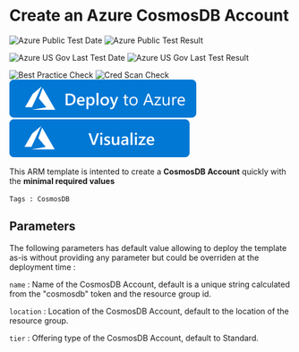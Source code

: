 # Create an Azure CosmosDB Account

![Azure Public Test Date](https://azurequickstartsservice.blob.core.windows.net/badges/101-cosmosdb-create-account/PublicLastTestDate.svg)
![Azure Public Test Result](https://azurequickstartsservice.blob.core.windows.net/badges/101-cosmosdb-create-account/PublicDeployment.svg)

![Azure US Gov Last Test Date](https://azurequickstartsservice.blob.core.windows.net/badges/101-cosmosdb-create-account/FairfaxLastTestDate.svg)
![Azure US Gov Last Test Result](https://azurequickstartsservice.blob.core.windows.net/badges/101-cosmosdb-create-account/FairfaxDeployment.svg)

![Best Practice Check](https://azurequickstartsservice.blob.core.windows.net/badges/101-cosmosdb-create-account/BestPracticeResult.svg)
![Cred Scan Check](https://azurequickstartsservice.blob.core.windows.net/badges/101-cosmosdb-create-account/CredScanResult.svg)
[![Deploy To Azure](https://raw.githubusercontent.com/Azure/azure-quickstart-templates/master/1-CONTRIBUTION-GUIDE/images/deploytoazure.svg?sanitize=true)](https://portal.azure.com/#create/Microsoft.Template/uri/https%3A%2F%2Fraw.githubusercontent.com%2FAzure%2Fazure-quickstart-templates%2Fmaster%2F101-cosmosdb-create-account%2Fazuredeploy.json)  [![Visualize](https://raw.githubusercontent.com/Azure/azure-quickstart-templates/master/1-CONTRIBUTION-GUIDE/images/visualizebutton.svg?sanitize=true)](http://armviz.io/#/?load=https%3A%2F%2Fraw.githubusercontent.com%2FAzure%2Fazure-quickstart-templates%2Fmaster%2F101-cosmosdb-create-account%2Fazuredeploy.json)

This ARM template is intented to create a **CosmosDB Account** quickly with the **minimal required values**

`Tags : CosmosDB`

## Parameters
The following parameters has default value allowing to deploy the template as-is without providing any parameter but could be overriden at the deployment time :

`name` : Name of the CosmosDB Account, default is a unique string calculated from the "cosmosdb" token and the resource group id.  

`location` : Location of the CosmosDB Account, default to the location of the resource group.  

`tier` : Offering type of the CosmosDB Account, default to Standard.


